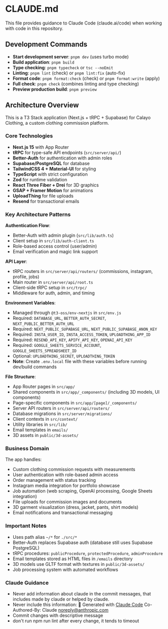 # CLAUDE.md

This file provides guidance to Claude Code (claude.ai/code) when working with code in this repository.

## Development Commands

- **Start development server**: `pnpm dev` (uses turbo mode)
- **Build application**: `pnpm build`
- **Type checking**: `pnpm typecheck` or `tsc --noEmit`
- **Linting**: `pnpm lint` (check) or `pnpm lint:fix` (auto-fix)
- **Format code**: `pnpm format:check` (check) or `pnpm format:write` (apply)
- **Full check**: `pnpm check` (combines linting and type checking)
- **Preview production build**: `pnpm preview`

## Architecture Overview

This is a T3 Stack application (Next.js + tRPC + Supabase) for Calayo Clothing, a custom clothing commission platform.

### Core Technologies
- **Next.js 15** with App Router
- **tRPC** for type-safe API endpoints (`src/server/api/`)
- **Better-Auth** for authentication with admin roles
- **Supabase/PostgreSQL** for database
- **TailwindCSS 4 + Material-UI** for styling
- **TypeScript** with strict configuration
- **Zod** for runtime validation
- **React Three Fiber + Drei** for 3D graphics
- **GSAP + Framer Motion** for animations
- **UploadThing** for file uploads
- **Resend** for transactional emails

### Key Architecture Patterns

**Authentication Flow**:
- Better-Auth with admin plugin (`src/lib/auth.ts`)
- Client setup in `src/lib/auth-client.ts`
- Role-based access control (user/admin)
- Email verification and magic link support

**API Layer**:
- tRPC routers in `src/server/api/routers/` (commissions, instagram, profile, jobs)
- Main router in `src/server/api/root.ts`
- Client-side tRPC setup in `src/trpc/`
- Middleware for auth, admin, and timing

**Environment Variables**:
- Managed through `@t3-oss/env-nextjs` in `src/env.js`
- Required: `DATABASE_URL`, `BETTER_AUTH_SECRET`, `NEXT_PUBLIC_BETTER_AUTH_URL`
- Required: `NEXT_PUBLIC_SUPABASE_URL`, `NEXT_PUBLIC_SUPABASE_ANON_KEY`
- Required: `INSTA_USER_ID`, `INSTA_ACCESS_TOKEN`, `UPLOADTHING_APP_ID`
- Required: `RESEND_API_KEY`, `APIFY_API_KEY`, `OPENAI_API_KEY`
- Required: `GOOGLE_SHEETS_SERVICE_ACCOUNT`, `GOOGLE_SHEETS_SPREADSHEET_ID`
- Optional: `UPLOADTHING_SECRET`, `UPLOADTHING_TOKEN`
- **Note**: Create `.env.local` file with these variables before running dev/build commands

**File Structure**:
- App Router pages in `src/app/`
- Shared components in `src/app/_components/` (including 3D models, UI components)
- Page-specific components in `src/app/[page]/_components/`
- Server API routers in `src/server/api/routers/`
- Database migrations in `src/server/migrations/`
- Client contexts in `src/context/`
- Utility libraries in `src/lib/`
- Email templates in `emails/`
- 3D assets in `public/3d-assets/`

### Business Domain

The app handles:
- Custom clothing commission requests with measurements
- User authentication with role-based admin access
- Order management with status tracking
- Instagram media integration for portfolio showcase
- Job automation (web scraping, OpenAI processing, Google Sheets integration)
- File uploads for commission images and documents
- 3D garment visualization (dress, jacket, pants, shirt models)
- Email notifications and transactional messaging

### Important Notes

- Uses path alias `~/*` for `./src/*`
- Better-Auth replaces Supabase auth (database still uses Supabase PostgreSQL)
- tRPC procedures: `publicProcedure`, `protectedProcedure`, `adminProcedure`
- Email templates stored as HTML files in `/emails` directory
- 3D models use GLTF format with textures in `public/3d-assets/`
- Job processing system with automated workflows

### Claude Guidance
- Never add information about claude in the commit messages, that includes made by claude or helped by claude.
- Never include this information: 🤖 Generated with [Claude Code](https://claude.ai/code)                                                           Co-Authored-By: Claude <noreply@anthropic.com>
- Commit changes with descriptive message
- don't run npm run lint after every change, it tends to timeout